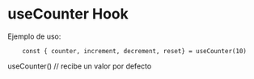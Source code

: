 # useCounter Hook


Ejemplo de uso:
```
    const { counter, increment, decrement, reset} = useCounter(10)
```

useCounter() // recibe un valor por defecto